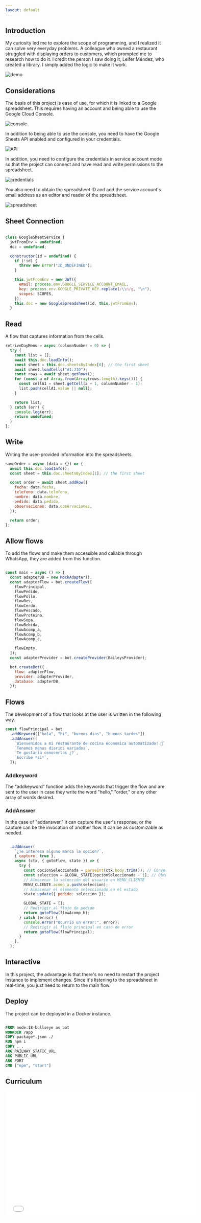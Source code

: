 ```yaml
---
layout: default
---
```


## Introduction

My curiosity led me to explore the scope of programming, and I realized it can solve very everyday problems. A colleague who owned a restaurant struggled with displaying orders to customers, which prompted me to research how to do it. I credit the person I saw doing it, Leifer Méndez, who created a library. I simply added the logic to make it work.

![demo](./images/robotino/Screen_Recording_20240503_191426_WhatsApp.gif)

## Considerations

The basis of this project is ease of use, for which it is linked to a Google spreadsheet. This requires having an account and being able to use the Google Cloud Console.

![console](./images/robotino/console.png)

In addition to being able to use the console, you need to have the Google Sheets API enabled and configured in your credentials.

![API](./images/robotino/api.png)

In addition, you need to configure the credentials in service account mode so that the project can connect and have read and write permissions to the spreadsheet.

![credentials](./images/robotino/auth.png)

You also need to obtain the spreadsheet ID and add the service account's email address as an editor and reader of the spreadsheet.

![spreadsheet](./images/robotino/env.png)

## Sheet Connection

```javascript

class GoogleSheetService {
  jwtFromEnv = undefined;
  doc = undefined;

  constructor(id = undefined) {
    if (!id) {
      throw new Error("ID_UNDEFINED");
    }

    this.jwtFromEnv = new JWT({
      email: process.env.GOOGLE_SERVICE_ACCOUNT_EMAIL,
      key: process.env.GOOGLE_PRIVATE_KEY.replace(/\\n/g, "\n"),
      scopes: SCOPES,
    });
    this.doc = new GoogleSpreadsheet(id, this.jwtFromEnv);
  }
```

## Read

A flow that captures information from the cells.

```javascript
retriveDayMenu = async (columnNumber = 0) => {
  try {
    const list = [];
    await this.doc.loadInfo();
    const sheet = this.doc.sheetsByIndex[0]; // the first sheet
    await sheet.loadCells("A1:J10");
    const rows = await sheet.getRows();
    for (const a of Array.from(Array(rows.length).keys())) {
      const cellA1 = sheet.getCell(a + 1, columnNumber - 1);
      list.push(cellA1.value || null);
    }

    return list;
  } catch (err) {
    console.log(err);
    return undefined;
  }
};
```

## Write

Writing the user-provided information into the spreadsheets.

```javascript
saveOrder = async (data = {}) => {
  await this.doc.loadInfo();
  const sheet = this.doc.sheetsByIndex[1]; // the first sheet

  const order = await sheet.addRow({
    fecha: data.fecha,
    telefono: data.telefono,
    nombre: data.nombre,
    pedido: data.pedido,
    observaciones: data.observaciones,
  });

  return order;
};
```

## Allow flows

To add the flows and make them accessible and callable through WhatsApp, they are added from this function.

```javascript

const main = async () => {
  const adapterDB = new MockAdapter();
  const adapterFlow = bot.createFlow([
    flowPrincipal,
    flowPedido,
    flowPollo,
    flowRes,
    flowCerdo,
    flowPescado,
    flowProteina,
    flowSopa,
    flowBebida,
    flowAcomp_a,
    flowAcomp_b,
    flowAcomp_c,

    flowEmpty,
  ]);
  const adapterProvider = bot.createProvider(BaileysProvider);

  bot.createBot({
    flow: adapterFlow,
    provider: adapterProvider,
    database: adapterDB,
  });
```

## Flows

The development of a flow that looks at the user is written in the following way.

```javascript
const flowPrincipal = bot
  .addKeyword(["hola", "hi", "buenos dias", "buenas tardes"])
  .addAnswer([
    `Bienvenidos a mi restaurante de cocina economica automatizado! 🚀`,
    `Tenemos menus diarios variados`,
    `Te gustaria conocerlos ¿?`,
    `Escribe *si*`,
  ]);
```

### Addkeyword

The "addkeyword" function adds the keywords that trigger the flow and are sent to the user in case they write the word "hello," "order," or any other array of words desired.

### AddAnswer

In the case of "addanswer," it can capture the user's response, or the capture can be the invocation of another flow. It can be as customizable as needed.

```javascript

  .addAnswer(
    `¿Te interesa alguno marca la opcion?`,
    { capture: true },
    async (ctx, { gotoFlow, state }) => {
      try {
        const opcionSeleccionada = parseInt(ctx.body.trim()); // Convertir la opción seleccionada a un entero
        const seleccion = GLOBAL_STATE[opcionSeleccionada - 1]; // Obtener el elemento correspondiente en GLOBAL_STATE
        // Almacenar la selección del usuario en MENU_CLIENTE
        MENU_CLIENTE.acomp_a.push(seleccion);
        // Almacenar el elemento seleccionado en el estado
        state.update({ pedido: seleccion });

        GLOBAL_STATE = [];
        // Redirigir al flujo de pedido
        return gotoFlow(flowAcomp_b);
      } catch (error) {
        console.error("Ocurrió un error:", error);
        // Redirigir al flujo principal en caso de error
        return gotoFlow(flowPrincipal);
      }
    },
  );
```

## Interactive

In this project, the advantage is that there's no need to restart the project instance to implement changes. Since it's listening to the spreadsheet in real-time, you just need to return to the main flow.

## Deploy

The project can be deployed in a Docker instance.

```Dockerfile

FROM node:18-bullseye as bot
WORKDIR /app
COPY package*.json ./
RUN npm i
COPY . .
ARG RAILWAY_STATIC_URL
ARG PUBLIC_URL
ARG PORT
CMD ["npm", "start"]
```

## Curriculum

<embed src="./docus/Andres_Camilo_Almanza_Casteblanco.pdf" type="application/pdf" width="600" height="400">
